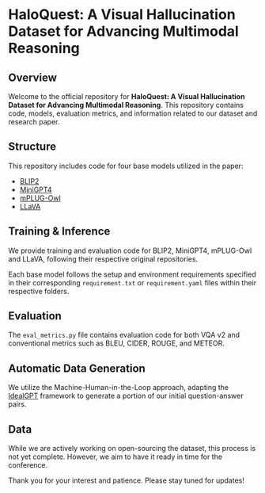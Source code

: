 # HaloQuest: A Visual Hallucination Dataset for Advancing Multimodal Reasoning

## Overview

Welcome to the official repository for **HaloQuest: A Visual Hallucination Dataset for Advancing Multimodal Reasoning**. This repository contains code, models, evaluation metrics, and information related to our dataset and research paper.

## Structure

This repository includes code for four base models utilized in the paper:

- [BLIP2](https://github.com/salesforce/LAVIS/tree/main)
- [MiniGPT4](https://github.com/Vision-CAIR/MiniGPT-4)
- [mPLUG-Owl](https://github.com/X-PLUG/mPLUG-Owl/tree/main)
- [LLaVA](https://github.com/haotian-liu/LLaVA#llava-weights)

## Training & Inference

We provide training and evaluation code for BLIP2, MiniGPT4, mPLUG-Owl and LLaVA, following their respective original repositories.

Each base model follows the setup and environment requirements specified in their corresponding `requirement.txt` or `requirement.yaml` files within their respective folders.

## Evaluation

The `eval_metrics.py` file contains evaluation code for both VQA v2 and conventional metrics such as BLEU, CIDER, ROUGE, and METEOR.

## Automatic Data Generation

We utilize the Machine-Human-in-the-Loop approach, adapting the [IdealGPT](https://github.com/Hxyou/IdealGPT) framework to generate a portion of our initial question-answer pairs.

## Data

While we are actively working on open-sourcing the dataset, this process is not yet complete. However, we aim to have it ready in time for the conference.

Thank you for your interest and patience. Please stay tuned for updates!
